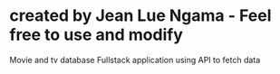 # created by Jean Lue Ngama - Feel free to use and modify
Movie and tv database Fullstack application using API to fetch data
